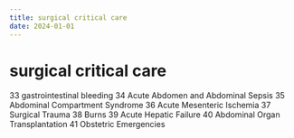```yaml
---
title: surgical critical care
date: 2024-01-01
---
```

# surgical critical care


33 gastrointestinal bleeding
34 Acute Abdomen and Abdominal Sepsis
35 Abdominal Compartment Syndrome
36 Acute Mesenteric Ischemia
37 Surgical Trauma
38 Burns
39 Acute Hepatic Failure
40 Abdominal Organ Transplantation
41 Obstetric Emergencies
